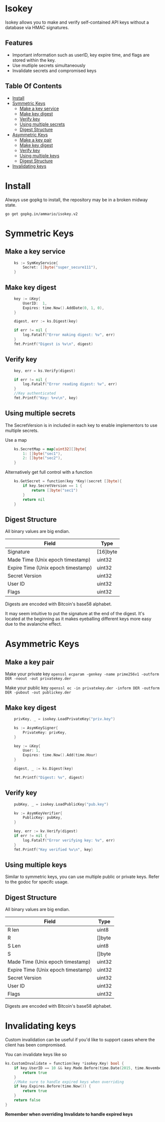 # Isokey

Isokey allows you to make and verify self-contained API keys without a database via HMAC signatures.

## Features
- Important information such as userID, key expire time, and flags are stored within
the key.
- Use mutliple secrets simultaneously
- Invalidate secrets and compromised keys

<!-- START doctoc generated TOC please keep comment here to allow auto update -->
<!-- DON'T EDIT THIS SECTION, INSTEAD RE-RUN doctoc TO UPDATE -->
## Table Of Contents

- [Install](#install)
- [Symmetric Keys](#symmetric-keys)
  - [Make a key service](#make-a-key-service)
  - [Make key digest](#make-key-digest)
  - [Verify key](#verify-key)
  - [Using multiple secrets](#using-multiple-secrets)
  - [Digest Structure](#digest-structure)
- [Asymmetric Keys](#asymmetric-keys)
  - [Make a key pair](#make-a-key-pair)
  - [Make key digest](#make-key-digest-1)
  - [Verify key](#verify-key-1)
  - [Using multiple keys](#using-multiple-keys)
  - [Digest Structure](#digest-structure-1)
- [Invalidating keys](#invalidating-keys)

<!-- END doctoc generated TOC please keep comment here to allow auto update -->

# Install
Always use gopkg to install, the repository may be in a broken midway state.

`go get gopkg.in/ammario/isokey.v2`

# Symmetric Keys

## Make a key service
```go
    ks := SymKeyService{
		Secret: []byte("super_secure111"),
	}
```

##  Make key digest
```go
	key := &Key{
		UserID:  1,
		Expires: time.Now().AddDate(0, 1, 0),
	}

	digest, err := ks.Digest(key)

	if err != nil {
		log.Fatalf("Error making digest: %v", err)
	}
	fmt.Printf("Digest is %v\n", digest)
```

## Verify key

```go
    key, err = ks.Verify(digest)

	if err != nil {
		log.Fatalf("Error reading digest: %v", err)
	}
    //Key authenticated
	fmt.Printf("Key: %+v\n", key)
```

## Using multiple secrets
The SecretVersion is in included in each key to enable
implementors to use multiple secrets.

Use a map
```go
    ks.SecretMap = map[uint32][]byte{
        1: []byte("sec1"),
        2: []byte("sec2"),
    }
```

Alternatively get full control with a function
```go
    ks.GetSecret = function(key *Key)(secret []byte){
        if key.SecretVersion == 1 {
            return []byte("sec1") 
        }
        return nil
    }
```



## Digest Structure
All binary values are big endian.

| Field | Type |
|--------|------|
| Signature | [16]byte |
| Made Time (Unix epoch timestamp) | uint32 |
| Expire Time (Unix epoch timestamp) | uint32 |
| Secret Version | uint32 |
| User ID     | uint32 |
| Flags | uint32 |

Digests are encoded with Bitcoin's base58 alphabet.

It may seem intuitive to put the signature at the end of the digest. It's located
at the beginning as it makes eyeballing different keys more easy due to
the avalanche effect.

# Asymmetric Keys

## Make a key pair

Make your private key 
`openssl ecparam -genkey -name prime256v1 -outform DER -noout -out privatekey.der`

Make your public key
`openssl ec -in privatekey.der -inform DER -outform DER -pubout -out publickey.der`


## Make key digest
```go
    privKey, _ = isokey.LoadPrivateKey("priv.key")

    ks := AsymKeySigner{
		PrivateKey: privKey,
	}

    key := &Key{
        User: 1,
        Expires: time.Now().Add(time.Hour)
    }

    digest, _ := ks.Digest(key)

    fmt.Printf("Digest: %v", digest)
```

##  Verify key
```go
	pubKey, _ = isokey.LoadPublicKey("pub.key")

	kv := AsymKeyVerifier{
        PublicKey: pubKey,
    }

    key, err := kv.Verify(digest)
    if err != nil {
        log.Fatalf("Error verifying key: %v", err)
    }
	fmt.Printf("Key verified %v\n", key)

```

## Using multiple keys
Similar to symmetric keys, you can use multiple public
or private keys. Refer to the godoc for specifc usage.


## Digest Structure
All binary values are big endian.

| Field | Type |
|--------|------|
| R len     | uint8
| R         | []byte
| S Len     | uint8
| S         | []byte
| Made Time (Unix epoch timestamp) | uint32 |
| Expire Time (Unix epoch timestamp) | uint32 |
| Secret Version | uint32 |
| User ID     | uint32 |
| Flags | uint32 |

Digests are encoded with Bitcoin's base58 alphabet.


# Invalidating keys

Custom invalidation can be useful if you'd like to support cases where the client
has been compromised.

You can invalidate keys like so
```go
ks.CustomInvalidate = function(key *isokey.Key) bool {
    if key.UserID == 10 && key.Made.Before(time.Date(2015, time.November, 10, 23, 0, 0, 0, time.UTC)) {
        return true
    }
    //Make sure to handle expired keys when overriding
    if key.Expires.Before(time.Now()) {
        return true
    }
    return false
}
```
**Remember when overriding Invalidate to handle expired keys**